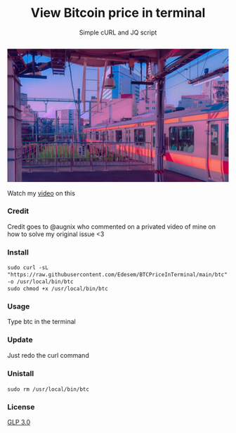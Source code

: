 <h1 align="center">View Bitcoin price in terminal</h1>
<p align="center">Simple cURL and JQ script</p>

##
<p align="center">
<img src="./btcgif.gif" alt="Video Preview" width="1000px">
</p>

Watch my [video](https://www.youtube.com/watch?v=PcrhBHvcouo&t=118s) on this

### Credit
Credit goes to @augnix who commented on a privated video of mine on how to solve my original issue <3

### Install 
```
sudo curl -sL "https://raw.githubusercontent.com/Edesem/BTCPriceInTerminal/main/btc" -o /usr/local/bin/btc
sudo chmod +x /usr/local/bin/btc
```

### Usage
Type btc in the terminal

### Update
Just redo the curl command

### Unistall
`sudo rm /usr/local/bin/btc`

### License
[GLP 3.0](https://raw.githubusercontent.com/Edesem/BTCPriceInTerminal/main/LICENSE)
